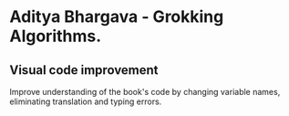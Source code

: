 # Aditya Bhargava - Grokking Algorithms.
## Visual code improvement

Improve understanding of the book's code by changing variable names, eliminating translation and typing errors.

